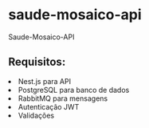 # saude-mosaico-api
Saude-Mosaico-API

<h2>Requisitos:</h2>

<li>Nest.js para API</li>
<li>PostgreSQL para banco de dados</li>
<li>RabbitMQ para mensagens</li>
<li>Autenticação JWT</li>
<li>Validações</li>